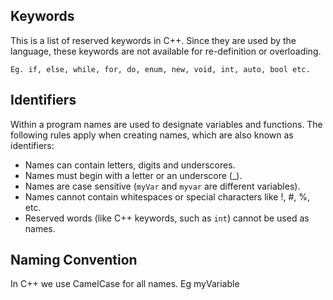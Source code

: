 ## Keywords

This is a list of reserved keywords in C++. Since they are used by the language, these keywords are not available for re-definition or overloading.

	Eg. if, else, while, for, do, enum, new, void, int, auto, bool etc.

## Identifiers

Within a program names are used to designate variables and functions. The following
rules apply when creating names, which are also known as identifiers:

 - Names can contain letters, digits and underscores.
 - Names must begin with a letter or an underscore (_).
 - Names are case sensitive (`myVar`  and  `myvar`  are different variables).
 - Names cannot contain whitespaces or special characters like !, #, %, etc.
 - Reserved words (like C++ keywords, such as  `int`) cannot be used as names.

## Naming Convention

In C++ we use CamelCase for all names.
Eg myVariable